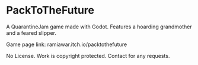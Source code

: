 # PackToTheFuture

A QuarantineJam game made with Godot. Features a hoarding grandmother and a feared slipper.

Game page link: ramiawar.itch.io/packtothefuture

No License. Work is copyright protected. Contact for any requests.

